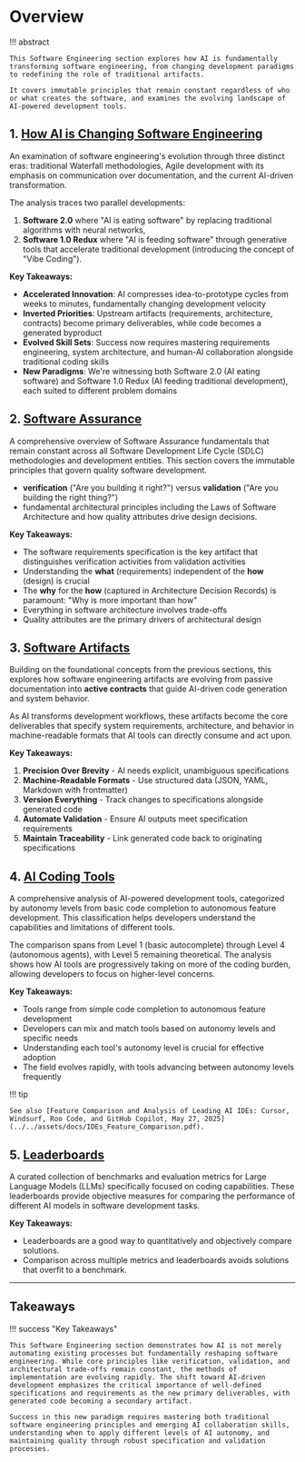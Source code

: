 # Overview

!!! abstract 

    This Software Engineering section explores how AI is fundamentally transforming software engineering, from changing development paradigms to redefining the role of traditional artifacts. 
    
    It covers immutable principles that remain constant regardless of who or what creates the software, and examines the evolving landscape of AI-powered development tools.

## 1. [How AI is Changing Software Engineering](./introduction.md)

An examination of software engineering's evolution through three distinct eras: traditional Waterfall methodologies, Agile development with its emphasis on communication over documentation, and the current AI-driven transformation.

The analysis traces two parallel developments: 

1. **Software 2.0** where "AI is eating software" by replacing traditional algorithms with neural networks, 
2. **Software 1.0 Redux** where "AI is feeding software" through generative tools that accelerate traditional development (introducing the concept of "Vibe Coding").

**Key Takeaways:**

- **Accelerated Innovation**: AI compresses idea-to-prototype cycles from weeks to minutes, fundamentally changing development velocity
- **Inverted Priorities**: Upstream artifacts (requirements, architecture, contracts) become primary deliverables, while code becomes a generated byproduct
- **Evolved Skill Sets**: Success now requires mastering requirements engineering, system architecture, and human-AI collaboration alongside traditional coding skills
- **New Paradigms**: We're witnessing both Software 2.0 (AI eating software) and Software 1.0 Redux (AI feeding traditional development), each suited to different problem domains

## 2. [Software Assurance](./software_assurance.md)

A comprehensive overview of Software Assurance fundamentals that remain constant across all Software Development Life Cycle (SDLC) methodologies and development entities. This section covers the immutable principles that govern quality software development.

- **verification** ("Are you building it right?") versus **validation** ("Are you building the right thing?")
- fundamental architectural principles including the Laws of Software Architecture and how quality attributes drive design decisions.

**Key Takeaways:**

- The software requirements specification is the key artifact that distinguishes verification activities from validation activities
- Understanding the **what** (requirements) independent of the **how** (design) is crucial
- The **why** for the **how** (captured in Architecture Decision Records) is paramount: "Why is more important than how"
- Everything in software architecture involves trade-offs
- Quality attributes are the primary drivers of architectural design

## 3. [Software Artifacts](./software_artifacts.md)

Building on the foundational concepts from the previous sections, this explores how software engineering artifacts are evolving from passive documentation into **active contracts** that guide AI-driven code generation and system behavior.

As AI transforms development workflows, these artifacts become the core deliverables that specify system requirements, architecture, and behavior in machine-readable formats that AI tools can directly consume and act upon.

**Key Takeaways:**

1. **Precision Over Brevity** - AI needs explicit, unambiguous specifications
2. **Machine-Readable Formats** - Use structured data (JSON, YAML, Markdown with frontmatter)
3. **Version Everything** - Track changes to specifications alongside generated code
4. **Automate Validation** - Ensure AI outputs meet specification requirements
5. **Maintain Traceability** - Link generated code back to originating specifications

## 4. [AI Coding Tools](software/code/code_assistant_agents.md)

A comprehensive analysis of AI-powered development tools, categorized by autonomy levels from basic code completion to autonomous feature development. This classification helps developers understand the capabilities and limitations of different tools.

The comparison spans from Level 1 (basic autocomplete) through Level 4 (autonomous agents), with Level 5 remaining theoretical. The analysis shows how AI tools are progressively taking on more of the coding burden, allowing developers to focus on higher-level concerns.

**Key Takeaways:**

- Tools range from simple code completion to autonomous feature development
- Developers can mix and match tools based on autonomy levels and specific needs
- Understanding each tool's autonomy level is crucial for effective adoption
- The field evolves rapidly, with tools advancing between autonomy levels frequently

!!! tip

    See also [Feature Comparison and Analysis of Leading AI IDEs: Cursor, Windsurf, Roo Code, and GitHub Copilot, May 27, 2025](../../assets/docs/IDEs_Feature_Comparison.pdf).

## 5. [Leaderboards](software/code/leaderboards.md)

A curated collection of benchmarks and evaluation metrics for Large Language Models (LLMs) specifically focused on coding capabilities. These leaderboards provide objective measures for comparing the performance of different AI models in software development tasks.


**Key Takeaways:**

- Leaderboards are a good way to quantitatively and objectively compare solutions.
- Comparison across multiple metrics and leaderboards avoids solutions that overfit to a benchmark.

---

## Takeaways
  
!!! success "Key Takeaways"

    This Software Engineering section demonstrates how AI is not merely automating existing processes but fundamentally reshaping software engineering. While core principles like verification, validation, and architectural trade-offs remain constant, the methods of implementation are evolving rapidly. The shift toward AI-driven development emphasizes the critical importance of well-defined specifications and requirements as the new primary deliverables, with generated code becoming a secondary artifact.

    Success in this new paradigm requires mastering both traditional software engineering principles and emerging AI collaboration skills, understanding when to apply different levels of AI autonomy, and maintaining quality through robust specification and validation processes.